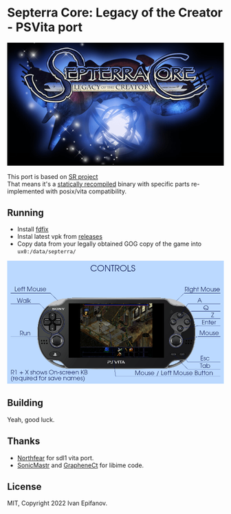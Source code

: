 # Septerra Core: Legacy of the Creator - PSVita port

![Screenshot](https://raw.githubusercontent.com/isage/septerra-core-vita/master/sce_sys/pic0.png)

This port is based on [SR project](https://github.com/M-HT/SR)  
That means it's a [statically recompiled](https://en.wikipedia.org/wiki/Binary_translation) binary with specific parts re-implemented with posix/vita compatibility.


## Running

* Install [fdfix](https://github.com/TheOfficialFloW/FdFix)
* Instal latest vpk from [releases](https://github.com/isage/septerra-core-vita/releases)
* Copy data from your legally obtained GOG copy of the game into `ux0:/data/septerra/`

![Controls](https://raw.githubusercontent.com/isage/septerra-core-vita/master/sce_sys/manual/001.png)

## Building

Yeah, good luck.

## Thanks

* [Northfear](https://github.com/Northfear) for sdl1 vita port.
* [SonicMastr](https://github.com/SonicMastr) and [GrapheneCt](https://github.com/GrapheneCt) for libime code.

## License

MIT, Copyright 2022 Ivan Epifanov.